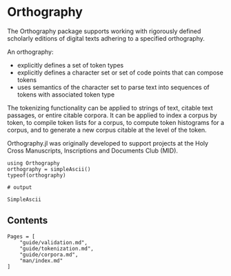 # Orthography

The Orthography package supports working with rigorously defined scholarly editions of digital texts adhering to a specified orthography.  

An orthography: 


- explicitly defines a set of token types
- explicitly defines a character set or set of code points that can compose tokens
- uses semantics of the character set to parse text into sequences of tokens with associated token type


The tokenizing functionality can be applied to strings of text, citable text passages, or entire citable corpora.  It can be applied to index a corpus by token, to compile token lists for a corpus, to compute token histograms for a corpus, and to generate a new corpus citable at the level of the token.


Orthography.jl was originally developed to support projects at the Holy Cross Manuscripts, Inscriptions and Documents Club (MID).




```jldoctest simpleseries
using Orthography
orthography = simpleAscii()
typeof(orthography)

# output

SimpleAscii
```

## Contents

```@contents
Pages = [
    "guide/validation.md",
    "guide/tokenization.md",
    "guide/corpora.md",
    "man/index.md"
]
```